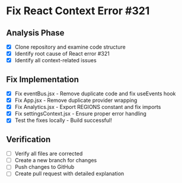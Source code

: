 # Fix React Context Error #321

## Analysis Phase
- [x] Clone repository and examine code structure
- [x] Identify root cause of React error #321
- [x] Identify all context-related issues

## Fix Implementation
- [x] Fix eventBus.jsx - Remove duplicate code and fix useEvents hook
- [x] Fix App.jsx - Remove duplicate provider wrapping
- [x] Fix Analytics.jsx - Export REGIONS constant and fix imports
- [x] Fix settingsContext.jsx - Ensure proper error handling
- [x] Test the fixes locally - Build successful!

## Verification
- [ ] Verify all files are corrected
- [ ] Create a new branch for changes
- [ ] Push changes to GitHub
- [ ] Create pull request with detailed explanation